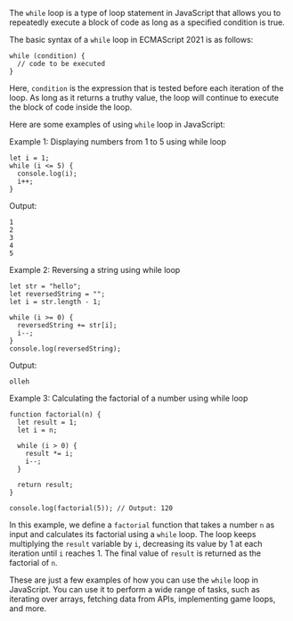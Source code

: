 The `while` loop is a type of loop statement in JavaScript that allows you to repeatedly execute a block of code as long as a specified condition is true. 

The basic syntax of a `while` loop in ECMAScript 2021 is as follows:

```
while (condition) {
  // code to be executed
}
```

Here, `condition` is the expression that is tested before each iteration of the loop. As long as it returns a truthy value, the loop will continue to execute the block of code inside the loop.

Here are some examples of using `while` loop in JavaScript:

Example 1: Displaying numbers from 1 to 5 using while loop

```
let i = 1;
while (i <= 5) {
  console.log(i);
  i++;
}
```
Output:
```
1
2
3
4
5
```

Example 2: Reversing a string using while loop

```
let str = "hello";
let reversedString = "";
let i = str.length - 1;

while (i >= 0) {
  reversedString += str[i];
  i--;
}
console.log(reversedString);
```

Output:
```
olleh
```

Example 3: Calculating the factorial of a number using while loop

```
function factorial(n) {
  let result = 1;
  let i = n;

  while (i > 0) {
    result *= i;
    i--;
  }

  return result;
}

console.log(factorial(5)); // Output: 120
```

In this example, we define a `factorial` function that takes a number `n` as input and calculates its factorial using a `while` loop. The loop keeps multiplying the `result` variable by `i`, decreasing its value by 1 at each iteration until `i` reaches 1. The final value of `result` is returned as the factorial of `n`.

These are just a few examples of how you can use the `while` loop in JavaScript. You can use it to perform a wide range of tasks, such as iterating over arrays, fetching data from APIs, implementing game loops, and more.